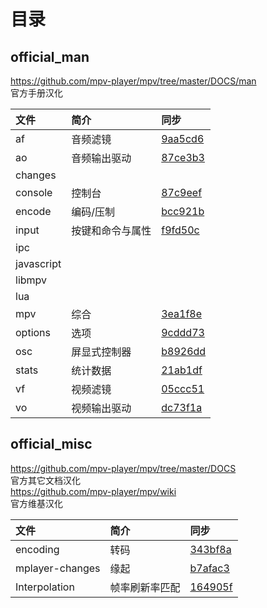 # 目录

## official_man
https://github.com/mpv-player/mpv/tree/master/DOCS/man  
官方手册汉化

| 文件 | 简介 | 同步 |
| :--- | :--- | :--- |
| af         | 音频滤镜         | [9aa5cd6](https://github.com/mpv-player/mpv/commit/9aa5cd6f45cef46bcb47ad60cb5066ed7bd61e1d) |
| ao         | 音频输出驱动     | [87ce3b3](https://github.com/mpv-player/mpv/commit/87ce3b31a92a9bd0b4c4406113586696dc573f2a) |
| changes    |  |  |
| console    | 控制台           | [87c9eef](https://github.com/mpv-player/mpv/commit/87c9eefb2928252497f6141e847b74ad1158bc61) |
| encode     | 编码/压制        | [bcc921b](https://github.com/mpv-player/mpv/commit/bcc921bd2fc6bcd1cf45279a8497b230f8ebc700) |
| input      | 按键和命令与属性 | [f9fd50c](https://github.com/mpv-player/mpv/commit/f9fd50c6546f2fa510251267d6423d3f342ca115) |
| ipc        |  |  |
| javascript |  |  |
| libmpv     |  |  |
| lua        |  |  |
| mpv        | 综合             | [3ea1f8e](https://github.com/mpv-player/mpv/commit/3ea1f8e80a33edff8d944ea2e82b0dfe4ff25215) |
| options    | 选项             | [9cddd73](https://github.com/mpv-player/mpv/commit/9cddd73f67f11dba2f2921124e2c39c77af01651) |
| osc        | 屏显式控制器     | [b8926dd](https://github.com/mpv-player/mpv/commit/b8926dd4840d3612065c75d51a2f6b0fd96936fa) |
| stats      | 统计数据         | [21ab1df](https://github.com/mpv-player/mpv/commit/21ab1df01448a2d864b28ad0de7ce1ce13332114) |
| vf         | 视频滤镜         | [05ccc51](https://github.com/mpv-player/mpv/commit/05ccc51d53424a771ece5bb818713d474d7874ce) |
| vo         | 视频输出驱动     | [dc73f1a](https://github.com/mpv-player/mpv/commit/dc73f1ad4b235f24657ae53cf82dd18f933cc8f0) |

## official_misc
https://github.com/mpv-player/mpv/tree/master/DOCS  
官方其它文档汉化  
https://github.com/mpv-player/mpv/wiki  
官方维基汉化

| 文件 | 简介 | 同步 |
| :--- | :--- | :--- |
| encoding        | 转码           | [343bf8a](https://github.com/mpv-player/mpv/commit/343bf8a9ac97d4304e0ee6106c0f7ba8d7bff9c3) |
| mplayer-changes | 缘起           | [b7afac3](https://github.com/mpv-player/mpv/commit/b7afac32486df794884020b3bcdf72cfa2f3001d) |
| Interpolation   | 帧率刷新率匹配 | [164905f](https://github.com/mpv-player/mpv/wiki/Interpolation/164905fad8f55fa9af052b0766495391992ebfc2) |

